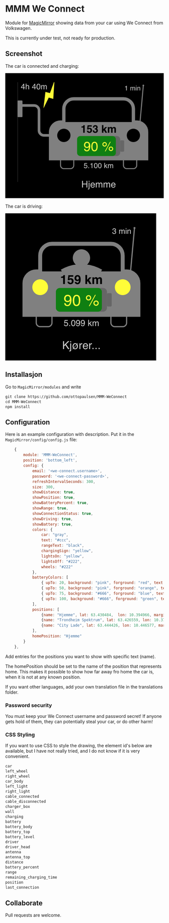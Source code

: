 # MMM We Connect

Module for [MagicMirror](https://github.com/MichMich/MagicMirror/) showing data from your car using We Connect from Volkswagen.


This is currently under test, not ready for production.

## Screenshot

The car is connected and charging:

![Screenshot](doc/MMM-WeConnect-Screenshot-Charging.png)

The car is driving:

![Screenshot](doc/MMM-WeConnect-Screenshot-Driving.png)


## Installasjon

Go to `MagicMirror/modules` and write

    git clone https://github.com/ottopaulsen/MMM-WeConnect
    cd MMM-WeConnect
    npm install



## Configuration

Here is an example configuration with description. Put it in the `MagicMirror/config/config.js` file:
``` javascript
    {
        module: 'MMM-WeConnect',
        position: 'bottom_left',
        config: {
            email: '<we-connect.username>',
            password: '<we-connect-password>',
            refreshIntervalSeconds: 300,
            size: 300,
            showDistance: true,
            showPosition: true,
            showBatteryPercent: true,
            showRange: true,
            showConnectionStatus: true,
            showDriving: true,
            showBattery: true,
            colors: {
                car: "gray",
                text: "#ccc",
                rangeText: "black",
                chargingSign: "yellow",
                lightsOn: "yellow",
                lightsOff: "#222",
                wheels: "#222"
            },
            batteryColors: [
                { upTo: 20, background: "pink", forground: "red", text: "yellow" },
                { upTo: 50, background: "pink", forground: "orange", text: "yellow" },
                { upTo: 75, background: "#666", forground: "blue", text: "yellow" },
                { upTo: 100, background: "#666", forground: "green", text: "yellow" }
            ],
            positions: [
                {name: "Hjemme", lat: 63.430484,  lon: 10.394966, marginMeters: 50},
                {name: "Trondheim Spektrum", lat: 63.426559, lon: 10.376309, marginMeters: 100},
                {name: "City Lade", lat: 63.444426, lon: 10.446577, marginMeters: 200}
            ],
            homePosition: "Hjemme"
        }
    },
```


Add entries for the positions you want to show with specific text (name). 

The homePosition should be set to the name of the position that represents home. This makes it possible to show how far away fro home the car is, when it is not at any known position.

If you want other languages, add your own translation file in the translations folder.

### Password security

You must keep your We Connect username and password secret!
If anyone gets hold of them, they can potentially steal your car, or do other harm!

### CSS Styling

If you want to use CSS to style the drawing, the element id's below are available, but I have not really tried, and I do not know if it is very convenient.

```
car
left_wheel
right_wheel
car_body
left_light
right_light
cable_connected
cable_disconnected
charger_box
wall
charging
battery
battery_body
battery_top
battery_level
driver
driver_head
antenna
antenna_top
distance
battery_percent
range
remaining_charging_time
position
last_connection
```

## Collaborate

Pull requests are welcome.
